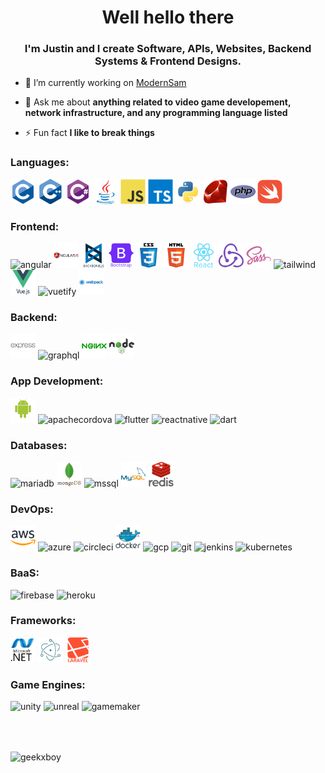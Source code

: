 <h1 align="center">Well hello there</h1>
<h3 align="center">I'm Justin and I create Software, APIs, Websites, Backend Systems & Frontend Designs.</h3>

- 🔭 I’m currently working on [ModernSam](https://modernsam.com/)

- 💬 Ask me about **anything related to video game developement, network infrastructure, and any programming language listed**

- ⚡ Fun fact **I like to break things**

<div class="">
	<h3 align="left">Languages:</h3>
	<p align="left">
		<img src="https://raw.githubusercontent.com/devicons/devicon/master/icons/c/c-original.svg" alt="c" width="40" height="40" />
		<img src="https://raw.githubusercontent.com/devicons/devicon/master/icons/cplusplus/cplusplus-original.svg" alt="cplusplus" width="40" height="40" />
		<img src="https://raw.githubusercontent.com/devicons/devicon/master/icons/csharp/csharp-original.svg" alt="csharp" width="40" height="40" />
		<img src="https://raw.githubusercontent.com/devicons/devicon/master/icons/java/java-original.svg" alt="java" width="40" height="40" />
		<img src="https://raw.githubusercontent.com/devicons/devicon/master/icons/javascript/javascript-original.svg" alt="javascript" width="40" height="40" />
		<img src="https://raw.githubusercontent.com/devicons/devicon/master/icons/typescript/typescript-original.svg" alt="typescript" width="40" height="40" />
		<img src="https://raw.githubusercontent.com/devicons/devicon/master/icons/python/python-original.svg" alt="python" width="40" height="40" />
		<img src="https://raw.githubusercontent.com/devicons/devicon/master/icons/ruby/ruby-original.svg" alt="ruby" width="40" height="40" />
		<img src="https://raw.githubusercontent.com/devicons/devicon/master/icons/php/php-original.svg" alt="php" width="40" height="40" />
		<img src="https://raw.githubusercontent.com/devicons/devicon/master/icons/swift/swift-original.svg" alt="swift" width="40" height="40" />
	</p>
</div>

<div class="">
	<h3 align="left">Frontend:</h3>
	<p align="left">
		<img src="https://angular.io/assets/images/logos/angular/angular.svg" alt="angular" width="40" height="40" />
		<img src="https://raw.githubusercontent.com/devicons/devicon/master/icons/angularjs/angularjs-original-wordmark.svg" alt="angularjs" width="40" height="40" />
		<img src="https://raw.githubusercontent.com/devicons/devicon/master/icons/backbonejs/backbonejs-original-wordmark.svg" alt="backbonejs" width="40" height="40" />
		<img src="https://raw.githubusercontent.com/devicons/devicon/master/icons/bootstrap/bootstrap-plain-wordmark.svg" alt="bootstrap" width="40" height="40" />
		<img src="https://raw.githubusercontent.com/devicons/devicon/master/icons/css3/css3-original-wordmark.svg" alt="css3" width="40" height="40" />
		<img src="https://raw.githubusercontent.com/devicons/devicon/master/icons/html5/html5-original-wordmark.svg" alt="html5" width="40" height="40" />
		<img src="https://raw.githubusercontent.com/devicons/devicon/master/icons/react/react-original-wordmark.svg" alt="react" width="40" height="40" />
		<img src="https://raw.githubusercontent.com/devicons/devicon/master/icons/redux/redux-original.svg" alt="redux" width="40" height="40" />
		<img src="https://raw.githubusercontent.com/devicons/devicon/master/icons/sass/sass-original.svg" alt="sass" width="40" height="40" />
		<img src="https://www.vectorlogo.zone/logos/tailwindcss/tailwindcss-icon.svg" alt="tailwind" width="40" height="40" />
		<img src="https://raw.githubusercontent.com/devicons/devicon/master/icons/vuejs/vuejs-original-wordmark.svg" alt="vuejs" width="40" height="40" />
		<img src="https://bestofjs.org/logos/vuetify.svg" alt="vuetify" width="40" height="40" />
		<img src="https://raw.githubusercontent.com/devicons/devicon/d00d0969292a6569d45b06d3f350f463a0107b0d/icons/webpack/webpack-original-wordmark.svg" alt="webpack" width="40" height="40" />
	</p>
</div>

<div class="">
	<h3 align="left">Backend:</h3>
	<p align="left">
		<img src="https://raw.githubusercontent.com/devicons/devicon/master/icons/express/express-original-wordmark.svg" alt="express" width="40" height="40" />
		<img src="https://www.vectorlogo.zone/logos/graphql/graphql-icon.svg" alt="graphql" width="40" height="40" />
		<img src="https://raw.githubusercontent.com/devicons/devicon/master/icons/nginx/nginx-original.svg" alt="nginx" width="40" height="40" />
		<img src="https://raw.githubusercontent.com/devicons/devicon/master/icons/nodejs/nodejs-original-wordmark.svg" alt="nodejs" width="40" height="40" />
	</p>
</div>

<div class="">
	<h3 align="left">App Development:</h3>
	<p align="left">
		<img src="https://raw.githubusercontent.com/devicons/devicon/master/icons/android/android-original-wordmark.svg" alt="android" width="40" height="40" />
		<img src="https://www.vectorlogo.zone/logos/apache_cordova/apache_cordova-icon.svg" alt="apachecordova" width="40" height="40" />
		<img src="https://www.vectorlogo.zone/logos/flutterio/flutterio-icon.svg" alt="flutter" width="40" height="40" />
		<img src="https://reactnative.dev/img/header_logo.svg" alt="reactnative" width="40" height="40" />
		<img src="https://www.vectorlogo.zone/logos/dartlang/dartlang-icon.svg" alt="dart" width="40" height="40" />
	</p>
</div>

<div class="">
	<h3 align="left">Databases:</h3>
	<p align="left">
		<img src="https://www.vectorlogo.zone/logos/mariadb/mariadb-icon.svg" alt="mariadb" width="40" height="40" />
		<img src="https://raw.githubusercontent.com/devicons/devicon/master/icons/mongodb/mongodb-original-wordmark.svg" alt="mongodb" width="40" height="40" />
		<img src="https://www.svgrepo.com/show/303229/microsoft-sql-server-logo.svg" alt="mssql" width="40" height="40" />
		<img src="https://raw.githubusercontent.com/devicons/devicon/master/icons/mysql/mysql-original-wordmark.svg" alt="mysql" width="40" height="40" />
		<img src="https://raw.githubusercontent.com/devicons/devicon/master/icons/redis/redis-original-wordmark.svg" alt="redis" width="40" height="40" />
	</p>
</div>

<div class="">
	<h3 align="left">DevOps:</h3>
	<p align="left">
		<img src="https://raw.githubusercontent.com/devicons/devicon/master/icons/amazonwebservices/amazonwebservices-original-wordmark.svg" alt="aws" width="40" height="40" />
		<img src="https://www.vectorlogo.zone/logos/microsoft_azure/microsoft_azure-icon.svg" alt="azure" width="40" height="40" />
		<img src="https://www.vectorlogo.zone/logos/circleci/circleci-icon.svg" alt="circleci" width="40" height="40" />
		<img src="https://raw.githubusercontent.com/devicons/devicon/master/icons/docker/docker-original-wordmark.svg" alt="docker" width="40" height="40" />
		<img src="https://www.vectorlogo.zone/logos/google_cloud/google_cloud-icon.svg" alt="gcp" width="40" height="40" />
		<img src="https://www.vectorlogo.zone/logos/git-scm/git-scm-icon.svg" alt="git" width="40" height="40" />
		<img src="https://www.vectorlogo.zone/logos/jenkins/jenkins-icon.svg" alt="jenkins" width="40" height="40" />
		<img src="https://www.vectorlogo.zone/logos/kubernetes/kubernetes-icon.svg" alt="kubernetes" width="40" height="40" />
	</p>
</div>

<div class="">
	<h3 align="left">BaaS:</h3>
	<p align="left">
		<img src="https://www.vectorlogo.zone/logos/firebase/firebase-icon.svg" alt="firebase" width="40" height="40" />
		<img src="https://www.vectorlogo.zone/logos/heroku/heroku-icon.svg" alt="heroku" width="40" height="40" />
	</p>
</div>

<div class="">
	<h3 align="left">Frameworks:</h3>
	<p align="left">
		<img src="https://raw.githubusercontent.com/devicons/devicon/master/icons/dot-net/dot-net-original-wordmark.svg" alt="dotnet" width="40" height="40" />
		<img src="https://raw.githubusercontent.com/devicons/devicon/master/icons/electron/electron-original.svg" alt="electron" width="40" height="40" />
		<img src="https://raw.githubusercontent.com/devicons/devicon/master/icons/laravel/laravel-plain-wordmark.svg" alt="laravel" width="40" height="40" />
	</p>
</div>

<div class="">
	<h3 align="left">Game Engines:</h3>
	<p align="left">
		<img src="https://www.vectorlogo.zone/logos/unity3d/unity3d-icon.svg" alt="unity" width="40" height="40" />
		<img src="https://raw.githubusercontent.com/kenangundogan/fontisto/036b7eca71aab1bef8e6a0518f7329f13ed62f6b/icons/svg/brand/unreal-engine.svg" alt="unreal" width="40" height="40" />
		<img src="https://github.com/PapirusDevelopmentTeam/papirus-icon-theme/blob/master/Papirus/64x64/apps/GameMakerStudio2.svg" alt="gamemaker" width="40" height="40" />
	</p>
</div>

<br/><br/>

<p>
	<img align="center" src="https://github-readme-streak-stats.herokuapp.com/?user=geekxboy&theme=dark" alt="geekxboy" />
</p>
